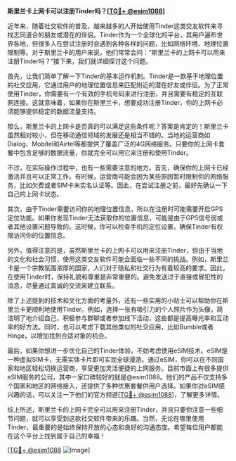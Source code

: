 **斯里兰卡上网卡可以注册Tinder吗？[[TG💪+ @esim1088](https://t.me/s/esim1088)]**

近年来，随着社交软件的普及，越来越多的人开始使用Tinder这类交友软件来寻找志同道合的朋友或潜在的伴侣。Tinder作为一个全球化的平台，其用户遍布世界各地，但很多人在尝试注册时会遇到各种各样的问题，比如网络环境、地理位置限制等。对于斯里兰卡的用户来说，他们常常会问：“斯里兰卡的上网卡可以用来注册Tinder吗？”接下来，我们就详细探讨这个问题。

首先，让我们简单了解一下Tinder的基本运作机制。Tinder是一款基于地理位置的社交应用，它通过用户的地理位置信息来匹配附近的潜在好友或伴侣。为了正常使用Tinder，你需要有一个有效的手机号码来进行注册，并且需要有稳定的互联网连接。这就意味着，如果你在斯里兰卡，想要成功注册Tinder，你的上网卡必须能够提供稳定的数据流量支持。

那么，斯里兰卡的上网卡是否真的可以满足这些条件呢？答案是肯定的！斯里兰卡虽然相对较小，但在移动通信领域的发展还是相当不错的。当地的运营商如Dialog、Mobitel和Airtel等都提供了覆盖广泛的4G网络服务。只要你的上网卡套餐中包含足够的数据流量，你就完全可以用它来注册和使用Tinder。

不过，在实际操作过程中，也有一些需要注意的地方。首先，确保你的上网卡已经激活并且可以正常工作。有时候，运营商可能会因为某些原因暂时限制你的网络服务，比如欠费或者SIM卡未实名认证等。因此，在尝试注册之前，最好先确认一下自己的上网卡状态。

其次，由于Tinder需要访问你的地理位置信息，所以在注册时可能需要开启GPS定位功能。如果你发现Tinder无法获取你的位置信息，可能是由于GPS信号弱或者其他设置问题导致的。这时候，你可以检查手机的定位设置，确保Tinder有权限访问你的位置信息。

另外，值得注意的是，虽然斯里兰卡的上网卡可以用来注册Tinder，但由于当地的文化和社会习惯，使用这类交友软件可能会面临一些不同的挑战。例如，斯里兰卡是一个宗教氛围浓厚的国家，人们对于隐私和社交行为有着较高的要求。因此，在使用Tinder时，保持礼貌和尊重是非常重要的。避免发送过于直接或冒犯性的消息，尽量通过真诚的交流来建立联系。

除了上述提到的技术和文化方面的考量外，还有一些实用的小贴士可以帮助你在斯里兰卡更顺利地使用Tinder。例如，选择一张有吸引力的个人照片作为头像，简洁明了地介绍自己，积极参与群聊或者参加线下活动，这些都是提高曝光率和互动率的好方法。同时，也可以考虑下载其他类似的社交应用，比如Bumble或者Hinge，以增加找到合适对象的机会。

最后，如果你想进一步优化自己的Tinder体验，不妨考虑使用eSIM技术。eSIM是一种虚拟SIM卡，无需实体卡片即可实现全球漫游。通过eSIM，你可以在不同国家和地区轻松切换运营商，享受更加灵活便捷的上网服务。目前市面上有很多提供eSIM服务的公司，其中一家口碑较好的就是@esim1088。他们的产品不仅支持多个国家和地区的网络接入，还提供了多种优惠套餐供用户选择。如果你对eSIM感兴趣的话，可以关注一下他们的官方频道[[TG💪+ @esim1088](https://t.me/s/esim1088)]，了解更多详情。

综上所述，斯里兰卡的上网卡完全可以用来注册Tinder，并且只要你注意一些细节问题，就可以享受到这款社交软件带来的乐趣。当然，无论在哪里使用Tinder，最重要的是始终保持开放的心态和良好的沟通态度。希望每位用户都能在这个平台上找到属于自己的幸福！

[[TG💪+ @esim1088](https://t.me/s/esim1088) ![Image](https://i.postimg.cc/4NQfJmqS/Snipaste-2025-05-13-00-14-12.png)]